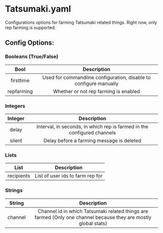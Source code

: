 # Tatsumaki.yaml

Configurations options for farming Tatsumaki related things. Right now, only
rep farming is supported.

## Config Options:

### Booleans (True/False)

| Bool       | Description                                                        |
|:----------:|:------------------------------------------------------------------:|
| firsttime  | Used for commandline configuration, disable to configure manually  |
| repfarming | Whether or not rep farming is enabled                              |

### Integers

| Integer | Description                                                             |
|:-------:|:-----------------------------------------------------------------------:|
| delay   | Interval, in seconds, in which rep is farmed in the configured channels |
| silent  | Delay before a farming message is deleted                               |

### Lists

| List         | Description                      |
|:------------:|:--------------------------------:|
| recipients   | List of user ids to farm rep for |

### Strings

| String  | Description                                                                                                     |
|:-------:|:---------------------------------------------------------------------------------------------------------------:|
| channel | Channel id in which Tatsumaki related things are farmed (Only one channel because they are mostly global stats) |